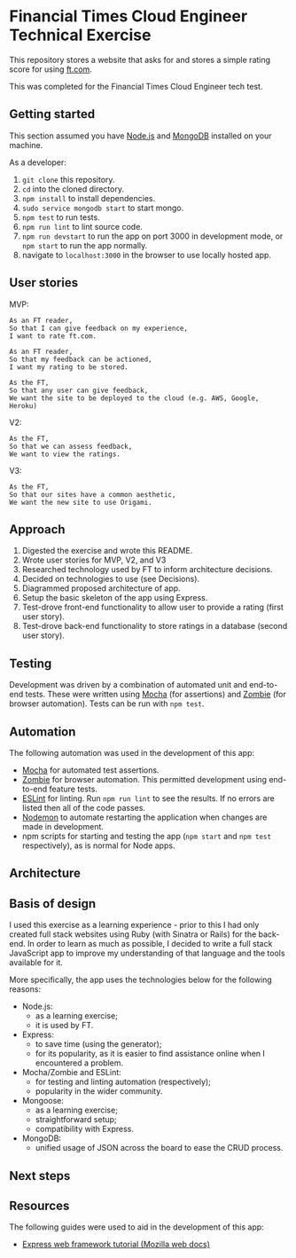 # Financial Times Cloud Engineer Technical Exercise

This repository stores a website that asks for and stores a simple rating score for using [ft.com](https://www.ft.com/).

This was completed for the Financial Times Cloud Engineer tech test.

## Getting started

This section assumed you have [Node.js](https://nodejs.org/en/) and [MongoDB](https://docs.mongodb.com/manual/installation/) installed on your machine.

As a developer:
1. `git clone` this repository.
1. `cd` into the cloned directory.
1. `npm install` to install dependencies.
1. `sudo service mongodb start` to start mongo.
1. `npm test` to run tests.
1. `npm run lint` to lint source code.
1. `npm run devstart` to run the app on port 3000 in development mode, or `npm start` to run the app normally.
1. navigate to `localhost:3000` in the browser to use locally hosted app.

## User stories

MVP:
```
As an FT reader,
So that I can give feedback on my experience,
I want to rate ft.com.

As an FT reader,
So that my feedback can be actioned,
I want my rating to be stored.

As the FT,
So that any user can give feedback,
We want the site to be deployed to the cloud (e.g. AWS, Google, Heroku)
```

V2:
```
As the FT,
So that we can assess feedback,
We want to view the ratings.
```

V3:
```
As the FT,
So that our sites have a common aesthetic,
We want the new site to use Origami.
```

## Approach

1. Digested the exercise and wrote this README.
1. Wrote user stories for MVP, V2, and V3
1. Researched technology used by FT to inform architecture decisions.
1. Decided on technologies to use (see Decisions).
1. Diagrammed proposed architecture of app.
1. Setup the basic skeleton of the app using Express.
1. Test-drove front-end functionality to allow user to provide a rating (first user story).
1. Test-drove back-end functionality to store ratings in a database (second user story).

## Testing

Development was driven by a combination of automated unit and end-to-end tests. These were written using [Mocha](https://mochajs.org/) (for assertions) and [Zombie](http://zombie.js.org/) (for browser automation). Tests can be run with `npm test`.

## Automation

The following automation was used in the development of this app:
- [Mocha](https://mochajs.org/) for automated test assertions.
- [Zombie](http://zombie.js.org/) for browser automation. This permitted development using end-to-end feature tests.
- [ESLint](https://eslint.org/) for linting. Run `npm run lint` to see the results. If no errors are listed then all of the code passes.
- [Nodemon](https://github.com/remy/nodemon) to automate restarting the application when changes are made in development.
- npm scripts for starting and testing the app (`npm start` and `npm test` respectively), as is normal for Node apps.

## Architecture

## Basis of design

I used this exercise as a learning experience - prior to this I had only created full stack websites using Ruby (with Sinatra or Rails) for the back-end. In order to learn as much as possible, I decided to write a full stack JavaScript app to improve my understanding of that language and the tools available for it.

More specifically, the app uses the technologies below for the following reasons:
- Node.js:
  - as a learning exercise;
  - it is used by FT.
- Express:
  - to save time (using the generator);
  - for its popularity, as it is easier to find assistance online when I encountered a problem.
- Mocha/Zombie and ESLint:
  - for testing and linting automation (respectively);
  - popularity in the wider community.
- Mongoose:
  - as a learning exercise;
  - straightforward setup;
  - compatibility with Express.
- MongoDB:
  - unified usage of JSON across the board to ease the CRUD process.

## Next steps

## Resources

The following guides were used to aid in the development of this app:
- [Express web framework tutorial (Mozilla web docs)](https://developer.mozilla.org/en-US/docs/Learn/Server-side/Express_Nodejs)
